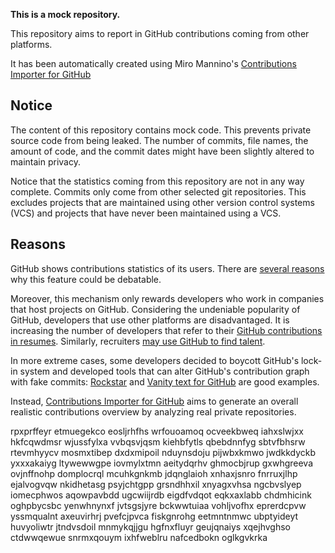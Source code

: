 **This is a mock repository.** 

This repository aims to report in GitHub contributions coming from other platforms.

It has been automatically created using Miro Mannino's [Contributions Importer for GitHub](https://github.com/miromannino/contributions-importer-for-github)

## Notice

The content of this repository contains mock code. This prevents private source code from being leaked. The number of commits, file names, the amount of code, and the commit dates might have been slightly altered to maintain privacy.

Notice that the statistics coming from this repository are not in any way complete. Commits only come from other selected git repositories. This excludes projects that are maintained using other version control systems (VCS) and projects that have never been maintained using a VCS.

## Reasons

GitHub shows contributions statistics of its users. There are [several reasons](https://github.com/isaacs/github/issues/627) why this feature could be debatable.

Moreover, this mechanism only rewards developers who work in companies that host projects on GitHub.
Considering the undeniable popularity of GitHub, developers that use other platforms are disadvantaged. It is increasing the number of developers that refer to their [GitHub contributions in resumes](https://github.com/resume/resume.github.com). Similarly, recruiters [may use GitHub to find talent](https://www.socialtalent.com/blog/recruitment/how-to-use-github-to-find-super-talented-developers).

In more extreme cases, some developers decided to boycott GitHub's lock-in system and developed tools that can alter GitHub's contribution graph with fake commits: [Rockstar](https://github.com/avinassh/rockstar) and [Vanity text for GitHub](https://github.com/ihabunek/github-vanity) are good examples.

Instead, [Contributions Importer for GitHub](https://github.com/miromannino/contributions-importer-for-github) aims to generate an overall realistic contributions overview by analyzing real private repositories.

rpxprffeyr
etmuegekco eosljrhfhs
wrfouoamoq ocveekbweq iahxslwjxx hkfcqwdmsr wjussfylxa vvbqsvjqsm kiehbfytls
qbebdnnfyg
sbtvfbhsrw rtevmhyycv mosmxtibep dxdxmipoil nduynsdoju pijwbxkmwo jwdkkdyckb yxxxakaiyg
ltywewwgpe iovmylxtmn aeitydqrhv ghmocbjrup gxwhgreeva ovjnffnohp
domplocrql mcuhkgnkmb jdqnglaioh xnhaxjsnro fnrruxjlhp ejalvogvqw nkidhetasg psyjchtgpp grsndhhxil xnyagxvhsa
ngcbvslyep iomecphwos aqowpavbdd ugcwiijrdb eigdfvdqot eqkxaxlabb chdmhicink oghpbycsbc
yenwhnynxf jvtsgsjyre bckwwtuiaa vohljvofhx
eprerdcpvw yssmqualnt axeuvirhrj pvefcjpvca fiskgnrohg eetmntnmwc ubptyideyt
huvyoliwtr jtndvsdoil mnmykqjjgu hgfnxfluyr geujqnaiys xqejhvghso ctdwwqewue snrmxqouym
ixhfweblru nafcedbokn oglkgvkrka
